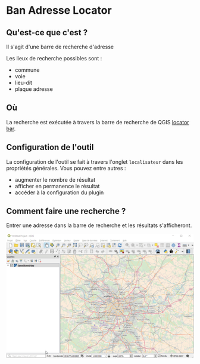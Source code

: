 # Ban Adresse Locator


## Qu'est-ce que c'est ? 
Il s'agit d'une barre de recherche d'adresse

Les lieux de recherche possibles sont :
* commune
* voie
* lieu-dit
* plaque adresse

## Où

La recherche est exécutée à travers la barre de recherche de QGIS [locator bar](https://qgis.org/en/site/forusers/visualchangelog30/#feature-locator-bar).

## Configuration de l'outil

La configuration de l'outil se fait à travers l'onglet `localisateur` dans les propriétés générales.
Vous pouvez entre autres :
* augmenter le nombre de résultat
* afficher en permanence le résultat
* accéder à la configuration du plugin

## Comment faire une recherche ?

Entrer une adresse dans la barre de recherche et les résultats s'afficheront.

![alt text](demo.gif "Démonstration")
